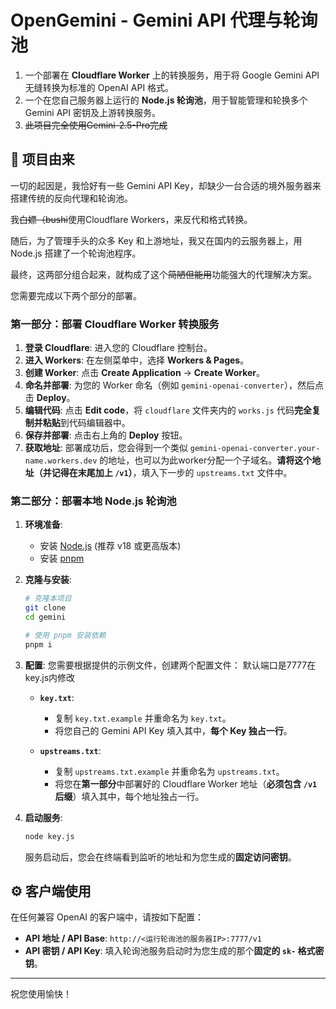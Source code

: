 # OpenGemini - Gemini API 代理与轮询池
1.  一个部署在 **Cloudflare Worker** 上的转换服务，用于将 Google Gemini API 无缝转换为标准的 OpenAI API 格式。
2.  一个在您自己服务器上运行的 **Node.js 轮询池**，用于智能管理和轮换多个 Gemini API 密钥及上游转换服务。
3. ~~此项目完全使用Gemini-2.5-Pro完成~~
## 📖 项目由来

一切的起因是，我恰好有一些 Gemini API Key，却缺少一台合适的境外服务器来搭建传统的反向代理和轮询池。

我~~白嫖（bushi~~使用Cloudflare Workers，来反代和格式转换。

随后，为了管理手头的众多 Key 和上游地址，我又在国内的云服务器上，用 Node.js 搭建了一个轮询池程序。

最终，这两部分组合起来，就构成了这个~~简陋但能用~~功能强大的代理解决方案。

您需要完成以下两个部分的部署。

### 第一部分：部署 Cloudflare Worker 转换服务

1.  **登录 Cloudflare**: 进入您的 Cloudflare 控制台。
2.  **进入 Workers**: 在左侧菜单中，选择 **Workers & Pages**。
3.  **创建 Worker**: 点击 **Create Application** -> **Create Worker**。
4.  **命名并部署**: 为您的 Worker 命名（例如 `gemini-openai-converter`），然后点击 **Deploy**。
5.  **编辑代码**: 点击 **Edit code**，将 `cloudflare` 文件夹内的 `works.js` 代码**完全复制并粘贴**到代码编辑器中。
6.  **保存并部署**: 点击右上角的 **Deploy** 按钮。
7.  **获取地址**: 部署成功后，您会得到一个类似 `gemini-openai-converter.your-name.workers.dev` 的地址，也可以为此worker分配一个子域名。**请将这个地址（并记得在末尾加上 `/v1`）**，填入下一步的 `upstreams.txt` 文件中。

### 第二部分：部署本地 Node.js 轮询池

1.  **环境准备**:
    - 安装 [Node.js](https://nodejs.org/) (推荐 v18 或更高版本)
    - 安装 [pnpm](https://pnpm.io/installation)

2.  **克隆与安装**:
    ```bash
    # 克隆本项目
    git clone 
    cd gemini

    # 使用 pnpm 安装依赖
    pnpm i
    ```

3.  **配置**:
    您需要根据提供的示例文件，创建两个配置文件：
    默认端口是7777在key.js内修改

    - **`key.txt`**:
        - 复制 `key.txt.example` 并重命名为 `key.txt`。
        - 将您自己的 Gemini API Key 填入其中，**每个 Key 独占一行**。

    - **`upstreams.txt`**:
        - 复制 `upstreams.txt.example` 并重命名为 `upstreams.txt`。
        - 将您在**第一部分**中部署好的 Cloudflare Worker 地址（**必须包含 `/v1` 后缀**）填入其中，每个地址独占一行。

5.  **启动服务**:
    ```bash
    node key.js
    ```
    服务启动后，您会在终端看到监听的地址和为您生成的**固定访问密钥**。

## ⚙️ 客户端使用

在任何兼容 OpenAI 的客户端中，请按如下配置：

- **API 地址 / API Base**: `http://<运行轮询池的服务器IP>:7777/v1`
- **API 密钥 / API Key**: 填入轮询池服务启动时为您生成的那个**固定的 `sk-` 格式密钥**。

---

祝您使用愉快！
